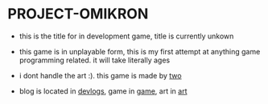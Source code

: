 # PROJECT-OMIKRON

- this is the title for in development game, title is currently unkown

- this game is in unplayable form, this is my first attempt at anything game 
  programming related. it will take literally ages

- i dont handle the art :). this game is made by [two]()

- blog is located in [devlogs](devlogs), game in [game](game), art in
  [art](art.md)
